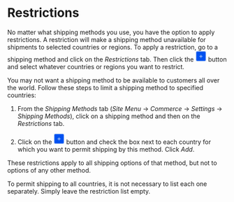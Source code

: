 # Restrictions [](id=restrictions)

No matter what shipping methods you use, you have the option to apply
restrictions. A restriction will make a shipping method unavailable for
shipments to selected countries or regions. To apply a restriction, go to
a shipping method and click on the *Restrictions* tab. Then click the
![Add](../../images/icon-add.png) button and select whatever countries or regions
you want to restrict.

You may not want a shipping method to be available to customers all over the
world. Follow these steps to limit a shipping method to specified countries:

1.  From the *Shipping Methods* tab (*Site Menu* &rarr; *Commerce* &rarr;
    *Settings* &rarr; *Shipping Methods*), click on a shipping method and
    then on the *Restrictions* tab.

2.  Click on the ![Add](../../images/icon-add.png) button and check the box next
    to each country for which you want to permit shipping by this method. Click
    *Add*.

These restrictions apply to all shipping options of that method, but not to options
of any other method.

To permit shipping to all countries, it is not necessary to list each one
separately. Simply leave the restriction list empty.
